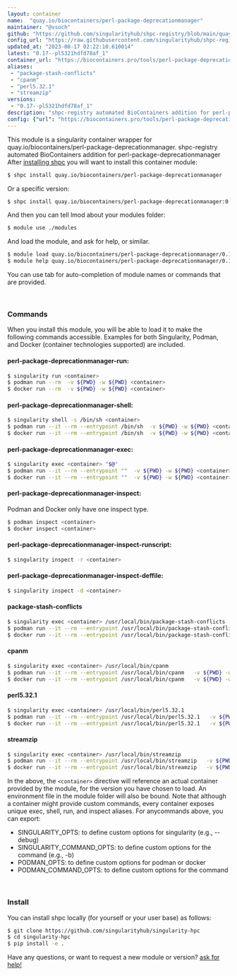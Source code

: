 ```yaml
---
layout: container
name:  "quay.io/biocontainers/perl-package-deprecationmanager"
maintainer: "@vsoch"
github: "https://github.com/singularityhub/shpc-registry/blob/main/quay.io/biocontainers/perl-package-deprecationmanager/container.yaml"
config_url: "https://raw.githubusercontent.com/singularityhub/shpc-registry/main/quay.io/biocontainers/perl-package-deprecationmanager/container.yaml"
updated_at: "2023-08-17 02:22:10.610014"
latest: "0.17--pl5321hdfd78af_1"
container_url: "https://biocontainers.pro/tools/perl-package-deprecationmanager"
aliases:
 - "package-stash-conflicts"
 - "cpanm"
 - "perl5.32.1"
 - "streamzip"
versions:
 - "0.17--pl5321hdfd78af_1"
description: "shpc-registry automated BioContainers addition for perl-package-deprecationmanager"
config: {"url": "https://biocontainers.pro/tools/perl-package-deprecationmanager", "maintainer": "@vsoch", "description": "shpc-registry automated BioContainers addition for perl-package-deprecationmanager", "latest": {"0.17--pl5321hdfd78af_1": "sha256:d68fc586621b58cb7fe9c69519b8e2858f91fe7aada2b19b224692835d322082"}, "tags": {"0.17--pl5321hdfd78af_1": "sha256:d68fc586621b58cb7fe9c69519b8e2858f91fe7aada2b19b224692835d322082"}, "docker": "quay.io/biocontainers/perl-package-deprecationmanager", "aliases": {"package-stash-conflicts": "/usr/local/bin/package-stash-conflicts", "cpanm": "/usr/local/bin/cpanm", "perl5.32.1": "/usr/local/bin/perl5.32.1", "streamzip": "/usr/local/bin/streamzip"}}
---
```


This module is a singularity container wrapper for quay.io/biocontainers/perl-package-deprecationmanager.
shpc-registry automated BioContainers addition for perl-package-deprecationmanager
After [installing shpc](#install) you will want to install this container module:


```bash
$ shpc install quay.io/biocontainers/perl-package-deprecationmanager
```

Or a specific version:

```bash
$ shpc install quay.io/biocontainers/perl-package-deprecationmanager:0.17--pl5321hdfd78af_1
```

And then you can tell lmod about your modules folder:

```bash
$ module use ./modules
```

And load the module, and ask for help, or similar.

```bash
$ module load quay.io/biocontainers/perl-package-deprecationmanager/0.17--pl5321hdfd78af_1
$ module help quay.io/biocontainers/perl-package-deprecationmanager/0.17--pl5321hdfd78af_1
```

You can use tab for auto-completion of module names or commands that are provided.

<br>

### Commands

When you install this module, you will be able to load it to make the following commands accessible.
Examples for both Singularity, Podman, and Docker (container technologies supported) are included.

#### perl-package-deprecationmanager-run:

```bash
$ singularity run <container>
$ podman run --rm  -v ${PWD} -w ${PWD} <container>
$ docker run --rm  -v ${PWD} -w ${PWD} <container>
```

#### perl-package-deprecationmanager-shell:

```bash
$ singularity shell -s /bin/sh <container>
$ podman run --it --rm --entrypoint /bin/sh  -v ${PWD} -w ${PWD} <container>
$ docker run --it --rm --entrypoint /bin/sh  -v ${PWD} -w ${PWD} <container>
```

#### perl-package-deprecationmanager-exec:

```bash
$ singularity exec <container> "$@"
$ podman run --it --rm --entrypoint ""  -v ${PWD} -w ${PWD} <container> "$@"
$ docker run --it --rm --entrypoint ""  -v ${PWD} -w ${PWD} <container> "$@"
```

#### perl-package-deprecationmanager-inspect:

Podman and Docker only have one inspect type.

```bash
$ podman inspect <container>
$ docker inspect <container>
```

#### perl-package-deprecationmanager-inspect-runscript:

```bash
$ singularity inspect -r <container>
```

#### perl-package-deprecationmanager-inspect-deffile:

```bash
$ singularity inspect -d <container>
```


#### package-stash-conflicts

```bash
$ singularity exec <container> /usr/local/bin/package-stash-conflicts
$ podman run --it --rm --entrypoint /usr/local/bin/package-stash-conflicts   -v ${PWD} -w ${PWD} <container> -c " $@"
$ docker run --it --rm --entrypoint /usr/local/bin/package-stash-conflicts   -v ${PWD} -w ${PWD} <container> -c " $@"
```


#### cpanm

```bash
$ singularity exec <container> /usr/local/bin/cpanm
$ podman run --it --rm --entrypoint /usr/local/bin/cpanm   -v ${PWD} -w ${PWD} <container> -c " $@"
$ docker run --it --rm --entrypoint /usr/local/bin/cpanm   -v ${PWD} -w ${PWD} <container> -c " $@"
```


#### perl5.32.1

```bash
$ singularity exec <container> /usr/local/bin/perl5.32.1
$ podman run --it --rm --entrypoint /usr/local/bin/perl5.32.1   -v ${PWD} -w ${PWD} <container> -c " $@"
$ docker run --it --rm --entrypoint /usr/local/bin/perl5.32.1   -v ${PWD} -w ${PWD} <container> -c " $@"
```


#### streamzip

```bash
$ singularity exec <container> /usr/local/bin/streamzip
$ podman run --it --rm --entrypoint /usr/local/bin/streamzip   -v ${PWD} -w ${PWD} <container> -c " $@"
$ docker run --it --rm --entrypoint /usr/local/bin/streamzip   -v ${PWD} -w ${PWD} <container> -c " $@"
```



In the above, the `<container>` directive will reference an actual container provided
by the module, for the version you have chosen to load. An environment file in the
module folder will also be bound. Note that although a container
might provide custom commands, every container exposes unique exec, shell, run, and
inspect aliases. For anycommands above, you can export:

 - SINGULARITY_OPTS: to define custom options for singularity (e.g., --debug)
 - SINGULARITY_COMMAND_OPTS: to define custom options for the command (e.g., -b)
 - PODMAN_OPTS: to define custom options for podman or docker
 - PODMAN_COMMAND_OPTS: to define custom options for the command

<br>

### Install

You can install shpc locally (for yourself or your user base) as follows:

```bash
$ git clone https://github.com/singularityhub/singularity-hpc
$ cd singularity-hpc
$ pip install -e .
```

Have any questions, or want to request a new module or version? [ask for help!](https://github.com/singularityhub/singularity-hpc/issues)